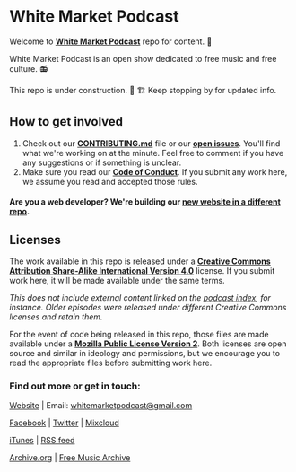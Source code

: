 # White Market Podcast

Welcome to **[White Market Podcast](https://www.whitemarketpodcast.eu/)** repo for content. 🤗

White Market Podcast is an open show dedicated to free music and free culture. 📻

This repo is under construction. 🚧 🏗️ Keep stopping by for updated info.

## How to get involved

1. Check out our **[CONTRIBUTING.md](https://github.com/WhiteMarketPodcast/whitemarketpodcast-repo/blob/master/CONTRIBUTING.md)** file or our **[open issues](https://github.com/WhiteMarketPodcast/whitemarketpodcast-repo/issues)**. You'll find what we're working on at the minute.  Feel free to comment if you have any suggestions or if something is unclear.
1. Make sure you read our **[Code of Conduct](https://github.com/WhiteMarketPodcast/whitemarketpodcast-repo/blob/master/CODE_OF_CONDUCT.md)**. If you submit any work here, we assume you read and accepted those rules.


#### Are you a web developer? We're building our [new website in a different repo](https://github.com/WhiteMarketPodcast/WMP-website/).



## Licenses

The work available in this repo is released under a **[Creative Commons Attribution Share-Alike International Version 4.0](https://github.com/WhiteMarketPodcast/whitemarketpodcast-repo/blob/master/LICENSE_CONTENT.md)** license. If you submit work here, it will be made available under the same terms.

*This does not include external content linked on the [podcast index](https://github.com/WhiteMarketPodcast/whitemarketpodcast-repo/blob/master/episodes/podcast_index.md), for instance. Older episodes were released under different Creative Commons licenses and retain them.*

For the event of code being released in this repo, those files are made available under a **[Mozilla Public License Version 2](https://github.com/WhiteMarketPodcast/whitemarketpodcast-repo/blob/master/LICENSE_CODE.md)**. Both licenses are open source and similar in ideology and permissions, but we encourage you to read the appropriate files before submitting work here.


### Find out more or get in touch:

[Website](https://www.whitemarketpodcast.eu/) | Email: whitemarketpodcast@gmail.com

[Facebook](https://www.facebook.com/whitemarketpodcast) | [Twitter](https://twitter.com/WhiteMarketCast) | [Mixcloud](https://www.mixcloud.com/whitemarketpodcast/)

[iTunes](https://itunes.apple.com/gb/podcast/white-market-podcast/id1033024096) | [RSS feed](http://www.whitemarketpodcast.co.uk/feed/podcast/)

[Archive.org](https://archive.org/details/@white_market_podcast) | [Free Music Archive](https://freemusicarchive.org/curator/programamarcabranca)
